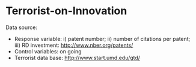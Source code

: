 # Terrorist-on-Innovation

Data source:

  * Response variable: i) patent number; ii) number of citations per patent; iii) RD investment: http://www.nber.org/patents/
  * Control variables: on going
  * Terrorist data base: http://www.start.umd.edu/gtd/
  


